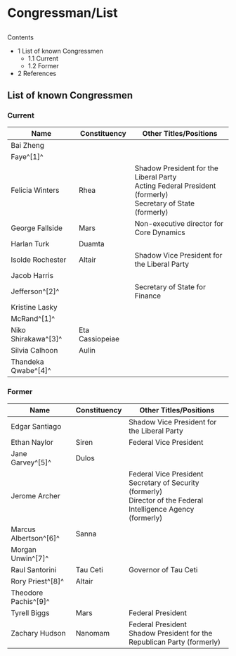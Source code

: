 # Congressman/List
## 

Contents

- 1 List of known Congressmen
    - 1.1 Current
    - 1.2 Former
- 2 References

## List of known Congressmen

### Current

| Name | Constituency | Other Titles/Positions |
| --- | --- | --- |
| Bai Zheng |  |  |
| Faye^[1]^ |  |  |
| Felicia Winters | Rhea | Shadow President for the Liberal Party<br>Acting Federal President (formerly)<br>Secretary of State (formerly) |
| George Fallside | Mars | Non-executive director for Core Dynamics |
| Harlan Turk | Duamta |  |
| Isolde Rochester | Altair | Shadow Vice President for the Liberal Party |
| Jacob Harris |  |  |
| Jefferson^[2]^ |  | Secretary of State for Finance |
| Kristine Lasky |  |  |
| McRand^[1]^ |  |  |
| Niko Shirakawa^[3]^ | Eta Cassiopeiae |  |
| Silvia Calhoon | Aulin |  |
| Thandeka Qwabe^[4]^ |  |  |

### Former

| Name | Constituency | Other Titles/Positions |
| --- | --- | --- |
| Edgar Santiago |  | Shadow Vice President for the Liberal Party |
| Ethan Naylor | Siren | Federal Vice President |
| Jane Garvey^[5]^ | Dulos |  |
| Jerome Archer |  | Federal Vice President<br>Secretary of Security (formerly)<br>Director of the Federal Intelligence Agency (formerly) |
| Marcus Albertson^[6]^ | Sanna |  |
| Morgan Unwin^[7]^ |  |  |
| Raul Santorini | Tau Ceti | Governor of Tau Ceti |
| Rory Priest^[8]^ | Altair |  |
| Theodore Pachis^[9]^ |  |  |
| Tyrell Biggs | Mars | Federal President |
| Zachary Hudson | Nanomam | Federal President<br>Shadow President for the Republican Party (formerly) |